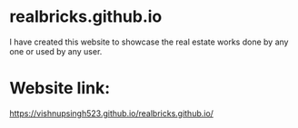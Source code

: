 # realbricks.github.io
I have created this website to showcase the real estate works done by any one or used by any user.
# Website link:
https://vishnupsingh523.github.io/realbricks.github.io/
